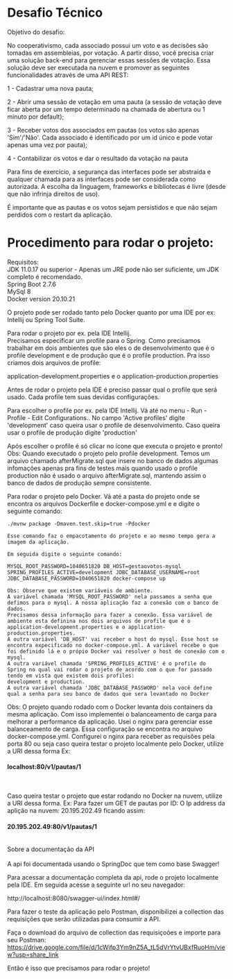  # Desafio Técnico
   
   Objetivo do desafio: 

   No cooperativismo, cada associado possui um voto e as decisões são tomadas em assembleias, por votação.
   A partir disso, você precisa criar uma solução back-end para gerenciar essas sessões de votação.
   Essa solução deve ser executada na nuvem e promover as seguintes funcionalidades através de uma API REST:

   1 - Cadastrar uma nova pauta;

   2 - Abrir uma sessão de votação em uma pauta (a sessão de votação deve ficar aberta por um tempo
determinado na chamada de abertura ou 1 minuto por default);

   3 - Receber votos dos associados em pautas (os votos são apenas 'Sim'/'Não'. Cada associado é
identificado por um id único e pode votar apenas uma vez por pauta);

   4 - Contabilizar os votos e dar o resultado da votação na pauta

   Para fins de exercício, a segurança das interfaces pode ser abstraída e qualquer chamada para as interfaces
pode ser considerada como autorizada. A escolha da linguagem, frameworks e bibliotecas é livre (desde que
não infrinja direitos de uso).

   É importante que as pautas e os votos sejam persistidos e que não sejam perdidos com o restart da aplicação.
   

   # Procedimento para rodar o projeto: 
   
   Requisitos:  <br>
   JDK 11.0.17 ou superior - Apenas um JRE pode não ser suficiente, um JDK completo é recomendado.  <br>
   Spring Boot 2.7.6  <br>
   MySql 8  <br>
   Docker version 20.10.21  <br>

   
   O projeto pode ser rodado tanto pelo Docker quanto por uma IDE por ex: Intellij ou Spring Tool Suite.
   
   Para rodar o projeto por ex. pela IDE Intellij. <br>
   Precisamos especificar um profile para o Spring. 
   Como precisamos trabalhar em dois ambientes que são eles o de desenvolvimento que é o profile development e de produção que é o profile production.    Pra isso criamos dois arquivos de profile:
   
   application-development.properties e o
   application-production.properties
   
   Antes de rodar o projeto pela IDE é preciso passar qual o profile que será usado. Cada profile tem suas devidas configurações.
   
   Para escolher o profile por ex. pela IDE Intellij. 
   Vá até no menu - Run - Profile - Edit Configurations.. No campo 'Active profiles' digite 'development' caso queira usar o profile de desenvolvimento. 
   Caso queira usar o profile de produção digite 'production'
   
   Após escolher o profile é só clicar no ícone que executa o projeto e pronto!
   Obs: Quando executado o projeto pelo profile development. Temos um arquivo chamado afterMigrate.sql que insere no banco de dados algumas infomações apenas pra fins de testes mais quando usado o profile production não é usado o arquivo afterMigrate.sql, mantendo assim o banco de dados de produção sempre consistente.
    
    
   Para rodar o projeto pelo Docker. Vá até a pasta do projeto onde se encontra os arquivos Dockerfile e docker-compose.yml e e digite o seguinte comando:
    
    ./mvnw package -Dmaven.test.skip=true -Pdocker

    Esse comando faz o empacotamento do projeto e ao mesmo tempo gera a imagem da aplicação.
    
    Em seguida digite o seguinte comando:
    
    MYSQL_ROOT_PASSWORD=1040651820 DB_HOST=gestaovotos-mysql SPRING_PROFILES_ACTIVE=development JDBC_DATABASE_USERNAME=root JDBC_DATABASE_PASSWORD=1040651820 docker-compose up
    
    Obs: Observe que existem variáveis de ambiente.
    A variável chamada 'MYSQL_ROOT_PASSWORD' nela passamos a senha que defimos para o mysql. A nossa aplicação faz a conexão com o banco de dados.    
    Precisamos dessa informação para fazer a conexão. Essa variável de ambiente esta definina nos dois arquivos de profile que é o application-development.properties e o application-production.properties.
    A outra variável 'DB_HOST' vai receber o host do mysql. Esse host se encontra expecificado no docker-compose.yml. A variável recebe o que foi definido lá e o própio Docker vai resolver o host de conexão com o mysql.
    A outra variável chamada 'SPRING_PROFILES_ACTIVE' é o profile do Spring no qual vai rodar o projeto de acordo com o que for passado tendo em vista que existem dois profiles:
    development e production.
    A outra variável chamada 'JDBC_DATABASE_PASSWORD' nela você define qual a senha para seu banco de dados que sera levantado no Docker
   
    
   Obs: O projeto quando rodado com o Docker levanta dois containers da mesma aplicação. Com isso implementei o balanceamento de carga para melhorar a performance da aplicação. 
   Usei o nginx para gerenciar esse balanceamento de carga. Essa configuração se encontra no arquivo docker-compose.yml. 
   Configurei o nginx para receber as requisões pela porta 80 ou seja caso queira testar o projeto localmente pelo Docker, utilize a URI dessa forma Ex:
   <h4> localhost:80/v1/pautas/1 </h4>
   <br>

   Caso queira testar o projeto que estar rodando no Docker na nuvem, utilize a URI dessa forma. Ex: Para fazer um GET de pautas por ID:
   O Ip address da aplição na nuvem: 20.195.202.49 ficando assim:
   
   <h4> 20.195.202.49:80/v1/pautas/1 </h4>
   
   <br>
   Sobre a documentação da API
   <br><br>
   A api foi documentada usando o SpringDoc que tem como base Swagger!
   
   Para acessar a documentação completa da api, rode o projeto localmente pela IDE. Em seguida acesse a seguinte url no seu navegador:
   
   http://localhost:8080/swagger-ui/index.html#/
   
   
   Para fazer o teste da aplicação pelo Postman, disponibilizei a collection das requisições que serão utilizadas para consumir a API.
   
   Faça o download do arquivo de collection das requisiçoões e importe para seu Postman: <br>
   https://drive.google.com/file/d/1cWifp3Ym9nZ5A_tL5dVrYtvUBxfRuoHm/view?usp=share_link
   
 
   Então é isso que precisamos para rodar o projeto!
